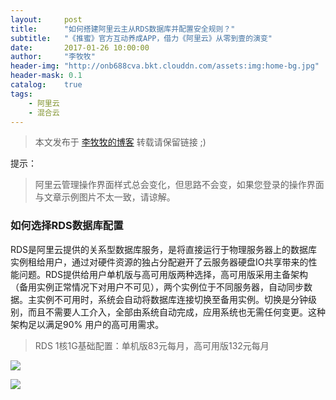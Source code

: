 ```yaml
---
layout:     post
title:      "如何搭建阿里云主从RDS数据库并配置安全规则？"
subtitle:   "《推蜜》官方互动养成APP，借力《阿里云》从零到壹的演变"
date:       2017-01-26 10:00:00
author:     "李牧牧"
header-img: "http://onb688cva.bkt.clouddn.com/assets:img:home-bg.jpg"
header-mask: 0.1
catalog:    true
tags:
    - 阿里云
    - 混合云
---
```


> 本文发布于 [李牧牧的博客](http://limumu.me) 转载请保留链接 ;)

  



提示：

> 阿里云管理操作界面样式总会变化，但思路不会变，如果您登录的操作界面与文章示例图片不太一致，请谅解。


### 如何选择RDS数据库配置

RDS是阿里云提供的关系型数据库服务，是将直接运行于物理服务器上的数据库实例租给用户，通过对硬件资源的独占分配避开了云服务器硬盘IO共享带来的性能问题。RDS提供给用户单机版与高可用版两种选择，高可用版采用主备架构（备用实例正常情况下对用户不可见），两个实例位于不同服务器，自动同步数据。主实例不可用时，系统会自动将数据库连接切换至备用实例。切换是分钟级别，而且不需要人工介入，全部由系统自动完成，应用系统也无需任何变更。这种架构足以满足90% 用户的高可用需求。



> RDS 1核1G基础配置：单机版83元每月，高可用版132元每月

![](http://onb688cva.bkt.clouddn.com/assets:post:img:20170405_rds_single.png)



![](http://onb688cva.bkt.clouddn.com/assets:post:img:20170405_rds_backup.png)














